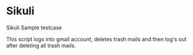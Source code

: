 # Sikuli
Sikuli Sample testcase

This script logs into gmail account, deletes trash mails and then log's out after deleting all trash mails.  
